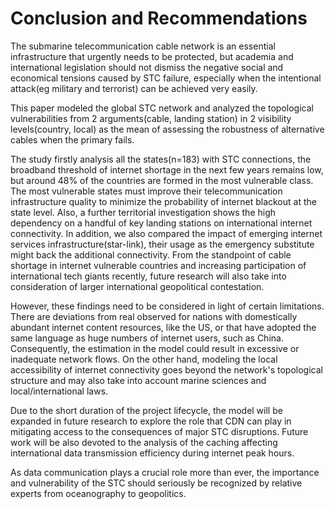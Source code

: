 # Conclusion and Recommendations

The submarine telecommunication cable network is an essential
infrastructure that urgently needs to be protected, but academia and
international legislation should not dismiss the negative social and
economical tensions caused by STC failure, especially when the
intentional attack(eg military and terrorist) can be achieved very
easily.

This paper modeled the global STC network and analyzed the topological
vulnerabilities from 2 arguments(cable, landing station) in 2 visibility
levels(country, local) as the mean of assessing the robustness of
alternative cables when the primary fails.

The study firstly analysis all the states(n=183) with STC connections,
the broadband threshold of internet shortage in the next few years
remains low, but around 48% of the countries are formed in the most
vulnerable class. The most vulnerable states must improve their
telecommunication infrastructure quality to minimize the probability of
internet blackout at the state level. Also, a further territorial
investigation shows the high dependency on a handful of key landing
stations on international internet connectivity. In addition, we also
compared the impact of emerging internet services
infrastructure(star-link), their usage as the emergency substitute might
back the additional connectivity. From the standpoint of cable shortage
in internet vulnerable countries and increasing participation of
international tech giants recently, future research will also take into
consideration of larger international geopolitical contestation.

However, these findings need to be considered in light of certain
limitations. There are deviations from real observed for nations with
domestically abundant internet content resources, like the US, or that
have adopted the same language as huge numbers of internet users, such
as China. Consequently, the estimation in the model could result in
excessive or inadequate network flows. On the other hand, modeling the
local accessibility of internet connectivity goes beyond the network's
topological structure and may also take into account marine sciences and
local/international laws.

Due to the short duration of the project lifecycle, the model will be
expanded in future research to explore the role that CDN can play in
mitigating access to the consequences of major STC disruptions. Future
work will be also devoted to the analysis of the caching affecting
international data transmission efficiency during internet peak hours.

As data communication plays a crucial role more than ever, the
importance and vulnerability of the STC should seriously be recognized
by relative experts from oceanography to geopolitics.
